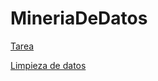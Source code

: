 # MineriaDeDatos
[Tarea](https://github.com/OpheliaVlzqz/MineriaDatos/blob/main/BasesDeDatos.pdf)

[Limpieza de datos](https://github.com/OpheliaVlzqz/MineriaDatos/blob/main/Ej_Limpieza_Equipo10.ipynb)
